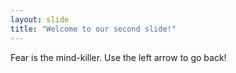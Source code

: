 ```yaml
---
layout: slide
title: "Welcome to our second slide!"
---
```

Fear is the mind-killer.
Use the left arrow to go back!

